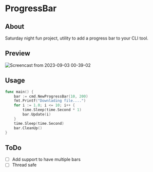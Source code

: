 # ProgressBar



## About
Saturday night fun project, utility to add a progress bar to your CLI tool.

## Preview
![Screencast from 2023-09-03 00-39-02](https://github.com/Vishvajeet590/ProgressBar/assets/42716731/be79fb8c-bee7-4863-85b3-f2a739cd5318)

## Usage

```go
func main() {
	bar := cmd.NewProgressBar(10, 200)
	fmt.Printf("Downlading file....")
	for i := 1.0; i <= 10; i++ {
		time.Sleep(time.Second * 1)
		bar.Update(i)
	}
	time.Sleep(time.Second)
	bar.CleanUp()
}
```

## ToDo
- [ ] Add support to have multiple bars
- [ ] Thread safe
